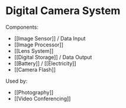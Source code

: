 # Digital Camera System

Components:
- [[Image Sensor]] / Data Input
- [[Image Processor]]
- [[Lens System]]
- [[Digital Storage]] / Data Output
- [[Battery]] / [[Electricity]]
- [[Camera Flash]]


Used by:
- [[Photography]]
- [[Video Conferencing]]